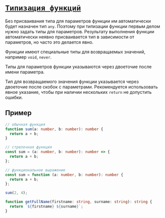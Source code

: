 # [`Типизация функций`](../index.md/#функции)

Без присваивания типа для параметров функции им автоматически будет назначен тип `any`. Поэтому при типизации функции первым делом нужно задать типы для параметров. Результату выполнения функции автоматически неявно присваивается тип в зависимости от параметров, но часто это делается явно.

Функции имеют специальные типы для возвращаемых значений, например `void`, `never`.

Типы для параметров функции указываются через двоеточие после имени параметра.

Тип для возвращаемого значения функции указывается через двоеточие после скобок с параметрами. Рекомендуется использовать явное указание, чтобы при наличии нескольких `return` не допустить ошибки.

## Пример

```ts
// обычная функция
function sum(a: number, b: number): number {
  return a + b;
}

// стрелочная функция
const sum = (a: number, b: number): number => {
  return a + b;
};

// функциональное выражение
const sum = function (a: number, b: number): number {
  return a + b;
};

sum(2, 4);
```

```ts
function getFullName(firstname: string, surname: string): string {
  return `${firstname} ${surname}`;
}
```
